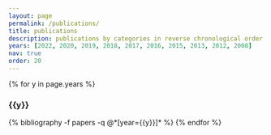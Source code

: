 ```yaml
---
layout: page
permalink: /publications/
title: publications
description: publications by categories in reverse chronological order.
years: [2022, 2020, 2019, 2018, 2017, 2016, 2015, 2013, 2012, 2008]
nav: true
order: 20
---
```


<div class="publications">

{% for y in page.years %}
  <h3 class="year">{{y}}</h3>
  {% bibliography -f papers -q @*[year={{y}}]* %}
{% endfor %}

</div>
